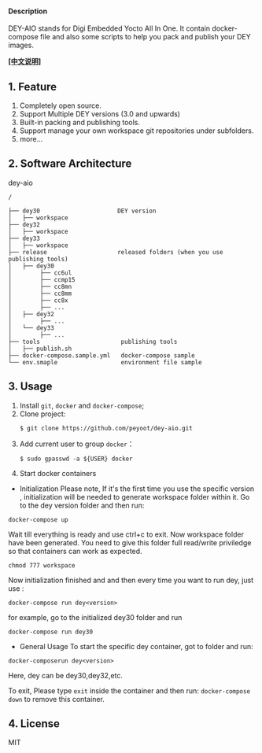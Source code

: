 #### Description
DEY-AIO stands for Digi Embedded Yocto All In One.
It contain docker-compose file and also some scripts to help you pack and publish your DEY images.

**[[中文说明]](README.md)**

## 1. Feature
1. Completely open source.
2. Support Multiple DEY versions (3.0 and upwards)
3. Built-in packing and publishing tools.
4. Support manage your own workspace git repositories under subfolders.
5. more...
## 2.  Software Architecture
dey-aio
```
/

├── dey30                      DEY version
│   ├── workspace
├── dey32
│   ├── workspace
├── dey33
│   ├── workspace
├── release                    released folders (when you use publishing tools)
│   ├── dey30                   
│        ├── cc6ul
│        ├── ccmp15
│        ├── cc8mn
│        ├── cc8mm
│        ├── cc8x
│        ├── ...
│   ├── dey32                   
│        ├── ...
│   └── dey33                   
│        ├── ...
├── tools                       publishing tools
│   ├── publish.sh
├── docker-compose.sample.yml   docker-compose sample
└── env.smaple                  environment file sample
```
## 3. Usage
1. Install `git`, `docker` and `docker-compose`;
2. Clone project:
    ```
    $ git clone https://github.com/peyoot/dey-aio.git
    ```
3. Add current user to group `docker`：
    ```
    $ sudo gpasswd -a ${USER} docker
    ```
4. Start docker containers
  * Initialization 
   Please note, If it's the first time you use the specific version , initialization will be needed to generate workspace folder within it. Go to the dey version folder and then run:
```
docker-compose up
```
Wait till everything is ready and use ctrl+c to exit. Now workspace folder have been generated. You need to give this folder full read/write priviledge so that containers can work as expected.
```
chmod 777 workspace
```
Now initialization finished and and then every time you want to run dey, just use :
```
docker-compose run dey<version>
```
for example, go to the initialized dey30 folder and run
```
docker-compose run dey30
```

  * General Usage
To start the specific dey container, got to folder and run:
```
docker-composerun dey<version>
```
Here, dey<version> can be dey30,dey32,etc.

To exit, Please type `exit` inside the container and then run: `docker-compose down` to remove this container.



## 4. License
MIT
